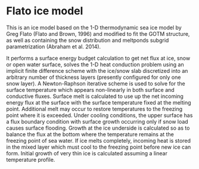 # Flato ice model

This is an ice model based on the 1-D thermodynamic sea ice model by Greg Flato (Flato and Brown, 1996) and modified to fit the GOTM structure, as well as containing the snow distribution and meltponds subgrid parametrization (Abraham et al. 2014).

It performs a surface energy budget calculation to get net flux at ice, snow or open water surface, solves the 1-D heat conduction problem using an implicit finite difference scheme with the ice/snow slab discretized into an arbitrary number of thickness layers (presently configured for only one snow layer). A Newton-Raphson iterative scheme is used to solve for the surface temperature which appears non-linearly in both surface and conductive fluxes. Surface melt is calculated to use up the net incoming energy flux at the surface with the surface temperature fixed at the melting point. Additional melt may occur to restore temperatures to the freezing point where it is exceeded. Under cooling conditions, the upper surface has a flux boundary condition with surface growth occurring only if snow load causes surface flooding. Growth at the ice underside is calculated so as to balance the flux at the bottom where the temperature remains at the freezing point of sea water. If ice melts completely, incoming heat is stored in the mixed layer which must cool to the freezing point before new ice can form. Initial growth of very thin ice is calculated assuming a linear temperature profile.

